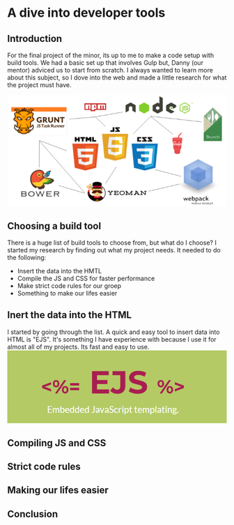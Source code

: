 # A dive into developer tools

## Introduction
For the final project of the minor, its up to me to make a code setup with build tools.
We had a basic set up that involves Gulp but, Danny (our mentor) adviced us to start from scratch.
I always wanted to learn more about this subject, so I dove into the web and made a little research for what the project must have.

![Builtools](sketchnotes/img/buildtools.png)

## Choosing a build tool
There is a huge list of build tools to choose from, but what do I choose?
I started my research by finding out what my project needs. It needed to do the following:

* Insert the data into the HMTL
* Compile the JS and CSS for faster performance
* Make strict code rules for our groep
* Something to make our lifes easier 

## Inert the data into the HTML
I started by going through the list. A quick and easy tool to insert data into HTML is "EJS".
It's something I have experience with because I use it for almost all of my projects. Its fast and easy to use.
![EJS](sketchnotes/img/ejs.png)

## Compiling JS and CSS

## Strict code rules

## Making our lifes easier

## Conclusion



